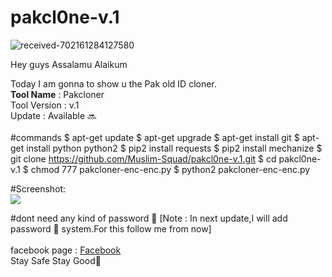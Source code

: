 # pakcl0ne-v.1
<img src="https://i.ibb.co/kyMrhRT/received-702161284127580.gif" alt="received-702161284127580">

Hey guys
Assalamu Alaikum

Today I am gonna to show u the Pak old ID cloner.
<br/>
<b>Tool Name</b> : Pakcloner
<br/>
Tool Version : v.1
<br/>
Update : Available 🔜
<br/>
<br/>
#commands
$ apt-get update
$ apt-get upgrade
$ apt-get install git
$ apt-get install python python2
$ pip2 install requests
$ pip2 install mechanize
$ git clone https://github.com/Muslim-Squad/pakcl0ne-v.1.git
$ cd pakcl0ne-v.1
$ chmod 777 pakcloner-enc-enc.py
$ python2 pakcloner-enc-enc.py

#Screenshot:<br/>
<img src="https://i.ibb.co/C6P0xXf/Screenshot-2022-0121-011025.png">

#dont need any kind of password 🔑
[Note : In next update,I will add password 🔑 system.For this follow me from now]
<br/>
<br/>
facebook page : <a href="https://www.facebook.com/101712078574630"><u>Facebook</u></a>
<br/>
Stay Safe Stay Good🖤
